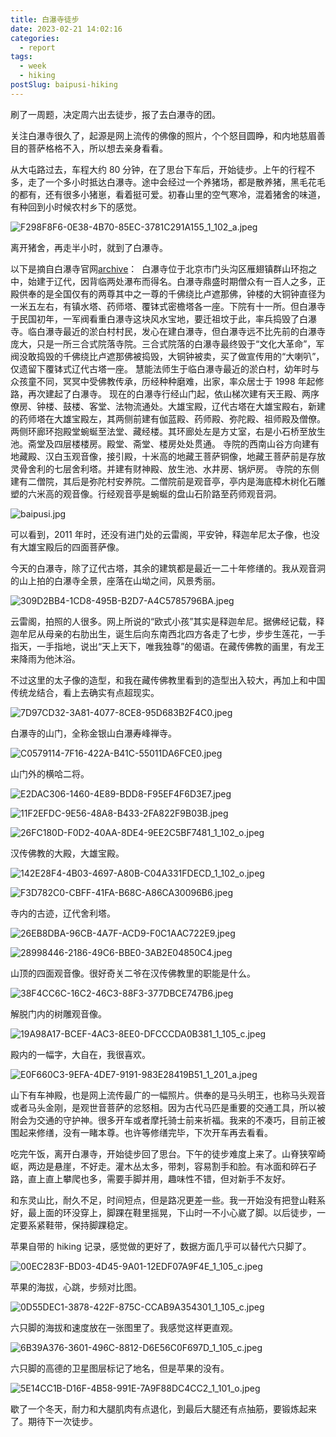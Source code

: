 ```yaml
---
title: 白瀑寺徒步
date: 2023-02-21 14:02:16
categories:
  - report
tags:
  - week
  - hiking
postSlug: baipusi-hiking
---
```


刷了一周题，决定周六出去徒步，报了去白瀑寺的团。

关注白瀑寺很久了，起源是网上流传的佛像的照片，个个怒目圆睁，和内地慈眉善目的菩萨格格不入，所以想去亲身看看。

从大屯路过去，车程大约 80 分钟，在了思台下车后，开始徒步。上午的行程不多，走了一个多小时抵达白瀑寺。途中会经过一个养猪场，都是散养猪，黑毛花毛的都有，还有很多小猪崽，看着挺可爱。初春山里的空气寒冷，混着猪舍的味道，有种回到小时候农村乡下的感觉。

![F298F8F6-0E38-4B70-85EC-3781C291A155_1_102_a.jpeg](https://p1-juejin.byteimg.com/tos-cn-i-k3u1fbpfcp/72f44d45e4c341ba955848d06390007f~tplv-k3u1fbpfcp-watermark.image?)

离开猪舍，再走半小时，就到了白瀑寺。

以下是摘自白瀑寺官网[archive](https://web.archive.org/web/20111012154131/http://www.baipusi.org/SIYUAN/)：  白瀑寺位于北京市门头沟区雁翅镇群山环抱之中，始建于辽代，因背临两处瀑布而得名。白瀑寺鼎盛时期僧众有一百人之多，正殿供奉的是全国仅有的两尊其中之一尊的千佛绕比卢遮那佛，钟楼的大铜钟直径为一米五左右，有镇水塔、药师塔、覆钵式密檐塔各一座。下院有十一所。但白瀑寺于民国初年，一军阀看重白瀑寺这块风水宝地，要迁祖坟于此，率兵捣毁了白瀑寺。临白瀑寺最近的淤白村村民，发心在建白瀑寺，但白瀑寺远不比先前的白瀑寺庞大，只是一所三合式院落寺院。三合式院落的白瀑寺最终毁于“文化大革命”，军阀没敢捣毁的千佛绕比卢遮那佛被捣毁，大铜钟被卖，买了做宣传用的“大喇叭”，仅遗留下覆钵式辽代古塔一座。 慧能法师生于临白瀑寺最近的淤白村，幼年时与众孩童不同，冥冥中受佛教传承，历经种种磨难，出家，率众居士于 1998 年起修路，再次建起了白瀑寺。 现在的白瀑寺行经山门起，依山梯次建有天王殿、两序僚房、钟楼、鼓楼、客堂、法物流通处。大雄宝殿，辽代古塔在大雄宝殿右，新建的药师塔在大雄宝殿左，其两侧前建有伽蓝殿、药师殿、弥陀殿、祖师殿及僧僚。两侧环廊环抱殿堂蜿蜒至法堂、藏经楼。其环廊处左是方丈室，右是小石桥至放生池。斋堂及四层楼楼房。殿堂、斋堂、楼房处处贯通。 寺院的西南山谷方向建有地藏殿、汉白玉观音像，接引殿，十米高的地藏王菩萨铜像，地藏王菩萨前是存放灵骨舍利的七层舍利塔。并建有财神殿、放生池、水井房、锅炉房。 寺院的东侧建有二僧院，其后是弥陀村安养院。二僧院前是观音亭，亭内是海底樟木树化石雕塑的六米高的观音像。行经观音亭是蜿蜒的盘山石阶路至药师观音洞。

![baipusi.jpg](https://p1-juejin.byteimg.com/tos-cn-i-k3u1fbpfcp/bafc07fcc9844ebfb928c8ff21cc9289~tplv-k3u1fbpfcp-watermark.image?)

可以看到，2011 年时，还没有进门处的云雷阁，平安钟，释迦牟尼太子像，也没有大雄宝殿后的四面菩萨像。

今天的白瀑寺，除了辽代古塔，其余的建筑都是最近一二十年修缮的。我从观音洞的山上拍的白瀑寺全景，座落在山坳之间，风景秀丽。

![309D2BB4-1CD8-495B-B2D7-A4C5785796BA.jpeg](https://p9-juejin.byteimg.com/tos-cn-i-k3u1fbpfcp/56a8ce1251f948f8a5574fa3e444f2ea~tplv-k3u1fbpfcp-watermark.image?)

云雷阁，拍照的人很多。网上所说的“欧式小孩”其实是释迦牟尼。据佛经记载，释迦牟尼从母亲的右肋出生，诞生后向东南西北四方各走了七步，步步生莲花，一手指天，一手指地，说出“天上天下，唯我独尊”的偈语。在藏传佛教的画里，有龙王来降雨为他沐浴。

不过这里的太子像的造型，和我在藏传佛教里看到的造型出入较大，再加上和中国传统龙结合，看上去确实有点超现实。

![7D97CD32-3A81-4077-8CE8-95D683B2F4C0.jpeg](https://p3-juejin.byteimg.com/tos-cn-i-k3u1fbpfcp/384f02a001b84f739b956e00d3c42118~tplv-k3u1fbpfcp-watermark.image?)

白瀑寺的山门，全称金银山白瀑寿峰禅寺。

![C0579114-7F16-422A-B41C-55011DA6FCE0.jpeg](https://p1-juejin.byteimg.com/tos-cn-i-k3u1fbpfcp/510a044034664c4895144d4e48d7a252~tplv-k3u1fbpfcp-watermark.image?)

山门外的横哈二将。

![E2DAC306-1460-4E89-BDD8-F95EF4F6D3E7.jpeg](https://p6-juejin.byteimg.com/tos-cn-i-k3u1fbpfcp/f6a71860c52843d5a8ebb6957f5b9c8d~tplv-k3u1fbpfcp-watermark.image?)

![11F2EFDC-9E56-48A8-B433-2FA822F9B03B.jpeg](https://p3-juejin.byteimg.com/tos-cn-i-k3u1fbpfcp/366aff7280c248b0ad8302a4e77b5209~tplv-k3u1fbpfcp-watermark.image?)

![26FC180D-F0D2-40AA-8DE4-9EE2C5BF7481_1_102_o.jpeg](https://p6-juejin.byteimg.com/tos-cn-i-k3u1fbpfcp/246d6326b7904d569a13e57e37cd0afe~tplv-k3u1fbpfcp-watermark.image?)

汉传佛教的大殿，大雄宝殿。

![142E28F4-4B03-4697-A80B-C04A331FDECD_1_102_o.jpeg](https://p9-juejin.byteimg.com/tos-cn-i-k3u1fbpfcp/f6c3577e67f64ca48f6023144f7aa284~tplv-k3u1fbpfcp-watermark.image?)

![F3D782C0-CBFF-41FA-B68C-A86CA30096B6.jpeg](https://p9-juejin.byteimg.com/tos-cn-i-k3u1fbpfcp/ca5c7da5a6b64c4582d165b42876f7f9~tplv-k3u1fbpfcp-watermark.image?)

寺内的古迹，辽代舍利塔。

![26EB8DBA-96CB-4A7F-ACD9-F0C1AAC722E9.jpeg](https://p6-juejin.byteimg.com/tos-cn-i-k3u1fbpfcp/660a9c890d9b413da6a0a765a1bacefb~tplv-k3u1fbpfcp-watermark.image?)

![28998446-2186-49C6-BBE0-3AB2E04850C4.jpeg](https://p3-juejin.byteimg.com/tos-cn-i-k3u1fbpfcp/46436f7f654a4eb6a1dff1f9a20aef7e~tplv-k3u1fbpfcp-watermark.image?)

山顶的四面观音像。很好奇关二爷在汉传佛教里的职能是什么。

![38F4CC6C-16C2-46C3-88F3-377DBCE747B6.jpeg](https://p6-juejin.byteimg.com/tos-cn-i-k3u1fbpfcp/df57a58b47b24190b8b50f31d4754adc~tplv-k3u1fbpfcp-watermark.image?)

解脱门内的树雕观音像。

![19A98A17-BCEF-4AC3-8EE0-DFCCCDA0B381_1_105_c.jpeg](https://p9-juejin.byteimg.com/tos-cn-i-k3u1fbpfcp/31fb515aa134452a880145baffe3479f~tplv-k3u1fbpfcp-watermark.image?)

殿内的一幅字，大自在，我很喜欢。

![E0F660C3-9EFA-4DE7-9191-983E28419B51_1_201_a.jpeg](https://p9-juejin.byteimg.com/tos-cn-i-k3u1fbpfcp/a3b6fa6e244b49388b48a558443d5b4b~tplv-k3u1fbpfcp-watermark.image?)

山下有车神殿，也是网上流传最广的一幅照片。供奉的是马头明王，也称马头观音或者马头金刚，是观世音菩萨的忿怒相。因为古代马匹是重要的交通工具，所以被附会为交通的守护神。很多开车或者摩托骑士前来祈福。我来的不凑巧，目前正被围起来修缮，没有一睹本尊。也许等修缮完毕，下次开车再去看看。

吃完午饭，离开白瀑寺，开始徒步回了思台。下午的徒步难度上来了。山脊狭窄崎岖，两边是悬崖，不好走。灌木丛太多，带刺，容易割手和脸。有冰面和碎石子路，直上直上攀爬也多，需要手脚并用，趣味性不错，但对新手不友好。

和东灵山比，耐久不足，时间短点，但是路况更差一些。我一开始没有把登山鞋系好，最上面的环没穿上，脚踝在鞋里摇晃，下山时一不小心崴了脚。以后徒步，一定要系紧鞋带，保持脚踝稳定。

苹果自带的 hiking 记录，感觉做的更好了，数据方面几乎可以替代六只脚了。

![00EC283F-BD03-4D45-9A01-12EDF07A9F4E_1_105_c.jpeg](https://p1-juejin.byteimg.com/tos-cn-i-k3u1fbpfcp/12a69a23672341b59e244582f90228fa~tplv-k3u1fbpfcp-watermark.image?)

苹果的海拔，心跳，步频对比图。

![0D55DEC1-3878-422F-875C-CCAB9A354301_1_105_c.jpeg](https://p3-juejin.byteimg.com/tos-cn-i-k3u1fbpfcp/ca1b29d6cbfc471ea1a2991f774f7f8c~tplv-k3u1fbpfcp-watermark.image?)

六只脚的海拔和速度放在一张图里了。我感觉这样更直观。

![6B39A376-3601-496C-8812-D6E56C0F697D_1_105_c.jpeg](https://p6-juejin.byteimg.com/tos-cn-i-k3u1fbpfcp/c96c88a22f3f4482b42744ee863aa0ca~tplv-k3u1fbpfcp-watermark.image?)

六只脚的高德的卫星图层标记了地名，但是苹果的没有。

![5E14CC1B-D16F-4B58-991E-7A9F88DC4CC2_1_101_o.jpeg](https://p3-juejin.byteimg.com/tos-cn-i-k3u1fbpfcp/96c0fbc728c44df194e1e0ffb11488df~tplv-k3u1fbpfcp-watermark.image?)

歇了一个冬天，耐力和大腿肌肉有点退化，到最后大腿还有点抽筋，要锻炼起来了。期待下一次徒步。

